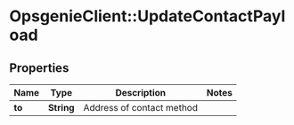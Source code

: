 # OpsgenieClient::UpdateContactPayload

## Properties
Name | Type | Description | Notes
------------ | ------------- | ------------- | -------------
**to** | **String** | Address of contact method | 


